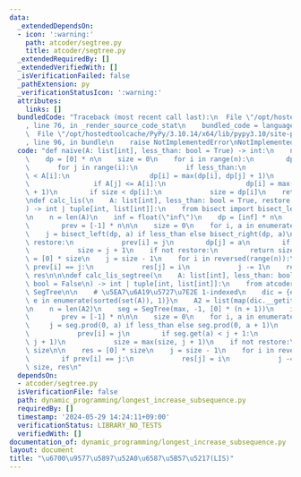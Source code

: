 ```yaml
---
data:
  _extendedDependsOn:
  - icon: ':warning:'
    path: atcoder/segtree.py
    title: atcoder/segtree.py
  _extendedRequiredBy: []
  _extendedVerifiedWith: []
  _isVerificationFailed: false
  _pathExtension: py
  _verificationStatusIcon: ':warning:'
  attributes:
    links: []
  bundledCode: "Traceback (most recent call last):\n  File \"/opt/hostedtoolcache/PyPy/3.10.14/x64/lib/pypy3.10/site-packages/onlinejudge_verify/documentation/build.py\"\
    , line 76, in _render_source_code_stat\n    bundled_code = language.bundle(\n\
    \  File \"/opt/hostedtoolcache/PyPy/3.10.14/x64/lib/pypy3.10/site-packages/onlinejudge_verify/languages/python.py\"\
    , line 96, in bundle\n    raise NotImplementedError\nNotImplementedError\n"
  code: "def naive(A: list[int], less_than: bool = True) -> int:\n    n = len(A)\n\
    \    dp = [0] * n\n    size = 0\n    for i in range(n):\n        dp[i] = 1\n \
    \       for j in range(i):\n            if less_than:\n                if A[j]\
    \ < A[i]:\n                    dp[i] = max(dp[i], dp[j] + 1)\n            else:\n\
    \                if A[j] <= A[i]:\n                    dp[i] = max(dp[i], dp[j]\
    \ + 1)\n        if size < dp[i]:\n            size = dp[i]\n    return size\n\n\
    \ndef calc_lis(\n    A: list[int], less_than: bool = True, restore: bool = False\n\
    ) -> int | tuple[int, list[int]]:\n    from bisect import bisect_left, bisect_right\n\
    \n    n = len(A)\n    inf = float(\"inf\")\n    dp = [inf] * n\n    if restore:\n\
    \        prev = [-1] * n\n\n    size = 0\n    for i, a in enumerate(A):\n    \
    \    j = bisect_left(dp, a) if less_than else bisect_right(dp, a)\n        if\
    \ restore:\n            prev[i] = j\n        dp[j] = a\n        if j + 1 > size:\n\
    \            size = j + 1\n    if not restore:\n        return size\n\n    res\
    \ = [0] * size\n    j = size - 1\n    for i in reversed(range(n)):\n        if\
    \ prev[i] == j:\n            res[j] = i\n            j -= 1\n    return size,\
    \ res\n\n\ndef calc_lis_segtree(\n    A: list[int], less_than: bool = True, restore:\
    \ bool = False\n) -> int | tuple[int, list[int]]:\n    from atcoder.segtree import\
    \ SegTree\n\n    # \u5EA7\u6A19\u5727\u7E2E 1-indexed\n    dic = {e: i for i,\
    \ e in enumerate(sorted(set(A)), 1)}\n    A2 = list(map(dic.__getitem__, A))\n\
    \n    n = len(A2)\n    seg = SegTree(max, -1, [0] * (n + 1))\n    if restore:\n\
    \        prev = [-1] * n\n\n    size = 0\n    for i, a in enumerate(A2):\n   \
    \     j = seg.prod(0, a) if less_than else seg.prod(0, a + 1)\n        if restore:\n\
    \            prev[i] = j\n        if seg.get(a) < j + 1:\n            seg.set(a,\
    \ j + 1)\n            size = max(size, j + 1)\n    if not restore:\n        return\
    \ size\n\n    res = [0] * size\n    j = size - 1\n    for i in reversed(range(n)):\n\
    \        if prev[i] == j:\n            res[j] = i\n            j -= 1\n    return\
    \ size, res\n"
  dependsOn:
  - atcoder/segtree.py
  isVerificationFile: false
  path: dynamic_programming/longest_increase_subsequence.py
  requiredBy: []
  timestamp: '2024-05-29 14:24:11+09:00'
  verificationStatus: LIBRARY_NO_TESTS
  verifiedWith: []
documentation_of: dynamic_programming/longest_increase_subsequence.py
layout: document
title: "\u6700\u9577\u5897\u52A0\u6587\u5B57\u5217(LIS)"
---
```

